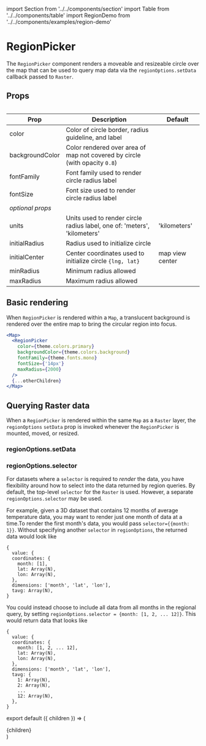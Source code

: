 import Section from '../../components/section'
import Table from '../../components/table'
import RegionDemo from '../../components/examples/region-demo'

# RegionPicker

The `RegionPicker` component renders a moveable and resizeable circle over the map that can be used to query map data via the `regionOptions.setData` callback passed to `Raster`.

## Props

<Table>

| Prop             | Description                                                                | Default         |
| ---------------- | -------------------------------------------------------------------------- | --------------- |
| color            | Color of circle border, radius guideline, and label                        |                 |
| backgroundColor  | Color rendered over area of map not covered by circle (with opacity `0.8`) |                 |
| fontFamily       | Font family used to render circle radius label                             |                 |
| fontSize         | Font size used to render circle radius label                               |                 |
| _optional props_ |                                                                            |                 |
| units            | Units used to render circle radius label, one of: 'meters', 'kilometers'   | 'kilometers'    |
| initialRadius    | Radius used to initialize circle                                           |                 |
| initialCenter    | Center coordinates used to initialize circle `{lng, lat}`                  | map view center |
| minRadius        | Minimum radius allowed                                                     |                 |
| maxRadius        | Maximum radius allowed                                                     |                 |

</Table>

## Basic rendering

When `RegionPicker` is rendered within a `Map`, a translucent background is rendered over the entire map to bring the circular region into focus.

```jsx
<Map>
  <RegionPicker
    color={theme.colors.primary}
    backgroundColor={theme.colors.background}
    fontFamily={theme.fonts.mono}
    fontSize={'14px'}
    maxRadius={2000}
  />
  {...otherChildren}
</Map>
```

<RegionDemo />

## Querying Raster data

When a `RegionPicker` is rendered within the same `Map` as a `Raster` layer, the `regionOptions` `setData` prop is invoked whenever the `RegionPicker` is mounted, moved, or resized.

### regionOptions.setData

<RegionDemo showData showToggle />

### regionOptions.selector

For datasets where a `selector` is required to _render_ the data, you have flexibility around how to select into the data returned by region queries. By default, the top-level `selector` for the `Raster` is used. However, a separate `regionOptions.selector` may be used.

For example, given a 3D dataset that contains 12 months of average temperature data, you may want to render just one month of data at a time.To render the first month's data, you would pass `selector={{month: 1}}`. Without specifying another `selector` in `regionOptions`, the returned data would look like

```
{
  value: {
  coordinates: {
    month: [1],
    lat: Array(N),
    lon: Array(N),
  },
  dimensions: ['month', 'lat', 'lon'],
  tavg: Array(N),
}
```

You could instead choose to include all data from all months in the regional query, by setting `regionOptions.selector = {month: [1, 2, ... 12]}`. This would return data that looks like

```
{
  value: {
  coordinates: {
    month: [1, 2, ... 12],
    lat: Array(N),
    lon: Array(N),
  },
  dimensions: ['month', 'lat', 'lon'],
  tavg: {
    1: Array(N),
    2: Array(N),
    ...
    12: Array(N),
  },
}
```

export default ({ children }) => (

<Section name='regionpicker'>{children}</Section>)
